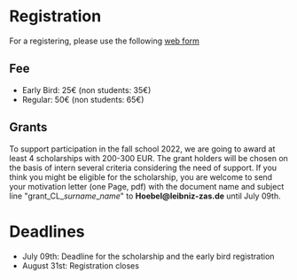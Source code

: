 # Registration

For a registering, please use the following [web form](https://lets-meet.org/reg/2db1281ebdd7e1ebc8)

## Fee

- Early Bird: 25€ (non students: 35€) <br>
- Regular: 50€ (non students: 65€)<br>

## Grants

To support participation in the fall school 2022, we are going to award at least 4 scholarships with 200-300 EUR. The grant holders will be chosen on the basis of intern several criteria considering the need of support. If you think you might be eligible for the scholarship, you are welcome to send your motivation letter (one Page, pdf) with the document name and subject line "grant_CL_*surname*_*name*" to __Hoebel@leibniz-zas.de__ until July 09th. 

# Deadlines

- July 09th: Deadline for the scholarship and the early bird registration <br>
- August 31st: Registration closes <br>



